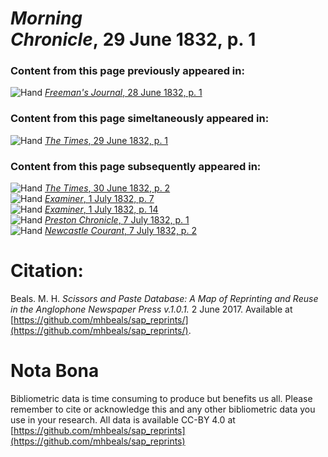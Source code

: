 # *Morning Chronicle*, 29 June 1832, p. 1  
  
### Content from this page previously appeared in:  
![Hand](http://scissorsandpaste.net/wp-content/uploads/2017/06/smallhandpointer.png) [*Freeman's Journal*, 28 June 1832, p. 1](https://mhbeals.github.io/sap_html/Freeman's-Journal/Freeman's-Journal-28-June-1832-p-1)  
  
### Content from this page simeltaneously appeared in:  
![Hand](http://scissorsandpaste.net/wp-content/uploads/2017/06/smallhandpointer.png) [*The Times*, 29 June 1832, p. 1](https://mhbeals.github.io/sap_html/The-Times/The-Times-29-June-1832-p-1)  
  
### Content from this page subsequently appeared in:  
![Hand](http://scissorsandpaste.net/wp-content/uploads/2017/06/smallhandpointer.png) [*The Times*, 30 June 1832, p. 2](https://mhbeals.github.io/sap_html/The-Times/The-Times-30-June-1832-p-2)  
![Hand](http://scissorsandpaste.net/wp-content/uploads/2017/06/smallhandpointer.png) [*Examiner*, 1 July 1832, p. 7](https://mhbeals.github.io/sap_html/Examiner/Examiner-1-July-1832-p-7)  
![Hand](http://scissorsandpaste.net/wp-content/uploads/2017/06/smallhandpointer.png) [*Examiner*, 1 July 1832, p. 14](https://mhbeals.github.io/sap_html/Examiner/Examiner-1-July-1832-p-14)  
![Hand](http://scissorsandpaste.net/wp-content/uploads/2017/06/smallhandpointer.png) [*Preston Chronicle*, 7 July 1832, p. 1](https://mhbeals.github.io/sap_html/Preston-Chronicle/Preston-Chronicle-7-July-1832-p-1)  
![Hand](http://scissorsandpaste.net/wp-content/uploads/2017/06/smallhandpointer.png) [*Newcastle Courant*, 7 July 1832, p. 2](https://mhbeals.github.io/sap_html/Newcastle-Courant/Newcastle-Courant-7-July-1832-p-2)  


# Citation: 

Beals. M. H. *Scissors and Paste Database: A Map of Reprinting and Reuse in the Anglophone Newspaper Press v.1.0.1.* 2 June 2017. Available at [https://github.com/mhbeals/sap_reprints/](https://github.com/mhbeals/sap_reprints/). 

# Nota Bona

Bibliometric data is time consuming to produce but benefits us all. Please remember to cite or acknowledge this and any other bibliometric data you use in your research. All data is available CC-BY 4.0 at [https://github.com/mhbeals/sap_reprints](https://github.com/mhbeals/sap_reprints)